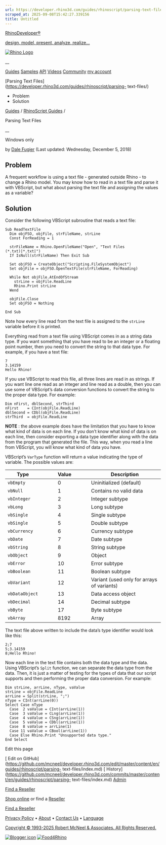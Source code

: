 ```yaml
---
url: https://developer.rhino3d.com/guides/rhinoscript/parsing-text-files/
scraped_at: 2025-09-08T15:42:27.339156
title: Untitled
---
```


[RhinoDeveloper®](/)

[design, model, present, analyze, realize...](/)

[![Rhino Logo](https://developer.rhino3d.com/images/rhinodevlogo.png)](/)

__

[Guides](https://developer.rhino3d.com/guides)
[Samples](https://developer.rhino3d.com/samples)
[API](https://developer.rhino3d.com/api)
[Videos](https://developer.rhino3d.com/videos)
[Community](https://discourse.mcneel.com/c/rhino-developer) [my account
](https://www.rhino3d.com/my-account/ "Manage your account, licenses, and
teams")

[Parsing Text Files](https://developer.rhino3d.com/guides/rhinoscript/parsing-
text-files/)

  * Problem
  * Solution

[Guides](https://developer.rhino3d.com/en/guides/) / [RhinoScript
Guides](https://developer.rhino3d.com/en/guides/rhinoscript/) /

Parsing Text Files

__

Windows only

by [Dale Fugier](https://discourse.mcneel.com/u/dale/) (Last updated:
Wednesday, December 5, 2018)

## Problem

A frequent workflow is using a text file - generated outside Rhino - to change
a Rhino model. You may know how to read in a text file and parse it with
VBScript, but what about parsing the text file and assigning the values as a
variable?

## Solution

Consider the following VBScript subroutine that reads a text file:

    
    
    Sub ReadTextFile
      Dim objFSO, objFile, strFileName, strLine
      Const ForReading = 1
    
      strFileName = Rhino.OpenFileName("Open", "Text Files (*.txt)|*.txt|")
      If IsNull(strFileName) Then Exit Sub
    
      Set objFSO = CreateObject("Scripting.FileSystemObject")
      Set objFile = objFSO.OpenTextFile(strFileName, ForReading)
    
      While Not objFile.AtEndOfStream
        strLine = objFile.ReadLine
        Rhino.Print strLine
      Wend
    
      objFile.Close
      Set objFSO = Nothing
    
    End Sub
    

Note how every line read from the text file is assigned to the `strLine`
variable before it is printed.

Everything read from a text file using VBScript comes in as a string data
type. If you want something that you have read to be an integer or a floating
point number, then you need to convert the string to that data type. For
example, if you have a text file:

    
    
    7
    3.14159
    Hello Rhino!
    

If you use VBScript to read this file, all three lines are read in as strings.
If you want line one read as an integer and line read as a double, then you
can use some of VBScript’s data conversion functions to convert the string to
the proper data type. For example:

    
    
    Dim nFirst, dblSecond, strThird
    nFirst    = CInt(objFile.ReadLine)
    dblSecond = CDbl(objFile.ReadLine)
    strThird  = objFile.ReadLine
    

**NOTE** : the above example does have the limitation that you have to know
what kind of data is on each line. If you don’t know what kind of data is on
each line, then consider exporting a data type identifier along with the data
from the program that generated the file. This way, when you read a line from
VBScript, you will know what kind of data you have.

VBScript’s `VarType` function will return a value indicating the type of
variable. The possible values are:

Type |  |  |  | Value |  |  |  | Description  
---|---|---|---|---|---|---|---|---  
`vbEmpty` |  |  |  | 0 |  |  |  | Uninitialized (default)  
`vbNull` |  |  |  | 1 |  |  |  | Contains no valid data  
`vbInteger` |  |  |  | 2 |  |  |  | Integer subtype  
`vbLong` |  |  |  | 3 |  |  |  | Long subtype  
`vbSingle` |  |  |  | 4 |  |  |  | Single subtype  
`vbSingle` |  |  |  | 5 |  |  |  | Double subtype  
`vbCurrency` |  |  |  | 6 |  |  |  | Currency subtype  
`vbDate` |  |  |  | 7 |  |  |  | Date subtype  
`vbString` |  |  |  | 8 |  |  |  | String subtype  
`vbObject` |  |  |  | 9 |  |  |  | Object  
`vbError` |  |  |  | 10 |  |  |  | Error subtype  
`vbBoolean` |  |  |  | 11 |  |  |  | Boolean subtype  
`vbVariant` |  |  |  | 12 |  |  |  | Variant (used only for arrays of variants)  
`vbDataObject` |  |  |  | 13 |  |  |  | Data access object  
`vbDecimal` |  |  |  | 14 |  |  |  | Decimal subtype  
`vbByte` |  |  |  | 17 |  |  |  | Byte subtype  
`vbArray` |  |  |  | 8192 |  |  |  | Array  
  
The text file above written to include the data’s type identifier would look
like this:

    
    
    2;7
    5;3.14159
    8;Hello Rhino!
    

Now each line in the text file contains both the data type and the data. Using
VBScript’s `Split` function, we can separate the data type from the data.
Then, it is just a matter of testing for the types of data that our script
supports and then performing the proper data conversion. For example:

    
    
    Dim strLine, arrLine, nType, vaValue
    strLine = objFile.ReadLine
    arrLine = Split(strLine, ";")
    nType = CInt(arrLine(0))
    Select Case nType
      Case  2 vaValue = CInt(arrLine(1))
      Case  3 vaValue = CLng(arrLine(1))
      Case  4 vaValue = CSng(arrLine(1))
      Case  5 vaValue = CDbl(arrLine(1))
      Case  8 vaValue = arrLine(1)
      Case 11 vaValue = CBool(arrLine(1))
      Case Else Rhino.Print "Unsupported data type."
    End Select
    

Edit this page

[ Edit on
GitHub](https://github.com/mcneel/developer.rhino3d.com/edit/master/content/en/guides/rhinoscript/parsing-
text-files/index.md) [
History](https://github.com/mcneel/developer.rhino3d.com/commits/master/content/en/guides/rhinoscript/parsing-
text-files/index.md) [ Admin](https://developer.rhino3d.com/admin)

[Find a Reseller](https://www.rhino3d.com/sales)

[Shop online](https://www.rhino3d.com/store) or find a
[Reseller](https://www.rhino3d.com/sales)

[Find a Reseller](https://www.rhino3d.com/sales)

[Privacy Policy](https://www.rhino3d.com/privacy) •
[About](https://www.rhino3d.com/mcneel/about) • [Contact
Us](https://www.rhino3d.com/mcneel/contact) • [
Language](https://www.rhino3d.com/language "Change to a different region or
language")

[Copyright © 1993-2025 Robert McNeel & Associates. All Rights
Reserved.](https://www.rhino3d.com/mcneel/about)

[](https://www.facebook.com/McNeelRhinoceros/)
[](https://twitter.com/bobmcneel) [](https://www.linkedin.com/groups/75313/)
[](https://www.youtube.com/user/RhinoGuide/videos) [](https://vimeo.com/rhino)
[![Blogger
icon](https://developer.rhino3d.com/images/blogger.svg)](http://blog.rhino3d.com/)
[![Food4Rhino](https://developer.rhino3d.com/images/f4r_icon_01.svg)](https://www.food4rhino.com)

